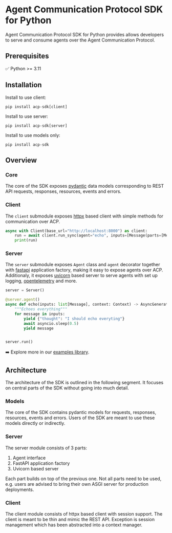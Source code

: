 # Agent Communication Protocol SDK for Python

Agent Communication Protocol SDK for Python provides allows developers to serve and consume agents over the Agent Communication Protocol.

## Prerequisites

✅ Python >= 3.11

## Installation

Install to use client:

```shell
pip install acp-sdk[client]
```

Install to use server:

```shell
pip install acp-sdk[server]
```

Install to use models only:

```shell
pip install acp-sdk
```

## Overview

### Core

The core of the SDK exposes [pydantic](https://docs.pydantic.dev/) data models corresponding to REST API requests, responses, resources, events and errors.


### Client

The `client` submodule exposes [httpx](https://www.python-httpx.org/) based client with simple methods for communication over ACP.

```python
async with Client(base_url="http://localhost:8000") as client:
    run = await client.run_sync(agent="echo", inputs=[Message(parts=[MessagePart(content="Howdy!")])])
    print(run)

```

### Server

The `server` submodule exposes `Agent` class and `agent` decorator together with [fastapi](https://fastapi.tiangolo.com/) application factory, making it easy to expose agents over ACP. Additionaly, it exposes [uvicorn](https://www.uvicorn.org/) based server to serve agents with set up logging, [opentelemetry](https://opentelemetry.io/) and more.

```python
server = Server()

@server.agent()
async def echo(inputs: list[Message], context: Context) -> AsyncGenerator[RunYield, RunYieldResume]:
    """Echoes everything"""
    for message in inputs:
        yield {"thought": "I should echo everyting"}
        await asyncio.sleep(0.5)
        yield message


server.run()
```

➡️ Explore more in our [examples library](/python/examples).

## Architecture

The architecture of the SDK is outlined in the following segment. It focuses on central parts of the SDK without going into much detail.

### Models

The core of the SDK contains pydantic models for requests, responses, resources, events and errors. Users of the SDK are meant to use these models directly or indirectly.

### Server

The server module consists of 3 parts:
  
  1. Agent interface
  2. FastAPI application factory
  3. Uvicorn based server

Each part builds on top of the previous one. Not all parts need to be used, e.g. users are advised to bring their own ASGI server for production deployments.

### Client

The client module consists of httpx based client with session support. The client is meant to be thin and mimic the REST API. Exception is session management which has been abstracted into a context manager.


  